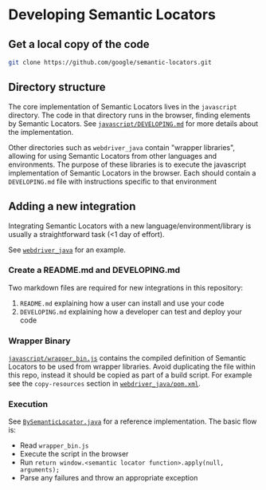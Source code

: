 # Developing Semantic Locators

## Get a local copy of the code

```bash
git clone https://github.com/google/semantic-locators.git
```

## Directory structure

The core implementation of Semantic Locators lives in the `javascript`
directory. The code in that directory runs in the browser, finding elements by
Semantic Locators. See [`javascript/DEVELOPING.md`](../javascript/DEVELOPING.md)
for more details about the implementation.

Other directories such as `webdriver_java` contain "wrapper libraries", allowing
for using Semantic Locators from other languages and environments. The purpose
of these libraries is to execute the javascript implementation of Semantic
Locators in the browser. Each should contain a `DEVELOPING.md` file with
instructions specific to that environment

## Adding a new integration

Integrating Semantic Locators with a new language/environment/library is usually
a straightforward task (<1 day of effort).

See [`webdriver_java`](../webdriver_java) for an example.

### Create a README.md and DEVELOPING.md

Two markdown files are required for new integrations in this repository:

1.  `README.md` explaining how a user can install and use your code
2.  `DEVELOPING.md` explaining how a developer can test and deploy your code

### Wrapper Binary

[`javascript/wrapper_bin.js`](../javascript/wrapper/wrapper_bin.js) contains the
compiled definition of Semantic Locators to be used from wrapper libraries.
Avoid duplicating the file within this repo, instead it should be copied as part
of a build script. For example see the `copy-resources` section in
[`webdriver_java/pom.xml`](../webdriver_java/pom.xml).

### Execution

See
[`BySemanticLocator.java`](../webdriver_java/src/main/java/com/google/semanticlocators/BySemanticLocator.java)
for a reference implementation. The basic flow is:

*   Read `wrapper_bin.js`
*   Execute the script in the browser
*   Run `return window.<semantic locator function>.apply(null, arguments);`
*   Parse any failures and throw an appropriate exception
